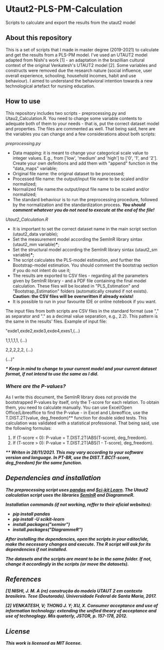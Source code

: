 # Utaut2-PLS-PM-Calculation
Scripts to calculate and export the results from the utaut2 model

<h2>About this repository</h2>

This is a set of scripts that I made in master degree (2019-2021) to calculate and get the results from a PLS-PM model. I've used an UTAUT2 model adapted from Nishi's work [1] - an adaptation in the brazillian cultural context of the original Venkatesh's UTAUT2 model [2]. Some variables and constructs were removed due the research nature (social influence, user overall experience, schooling, household incomes, habit and use behaviour). I aimed to understand the behavioral intention towards a new technological artefact for nursing education.

<h2>How to use</h2>

This repository includes two scripts - preprocessing.py and Utau2_Calculation.R. You need to change some variable contents to adequate both of them to your needs - that is, put the correct dataset model and properties. The files are commented as well. That being said, here are the variables you can change and a few considerations about both scripts:

<i>preprocessing.py</i>
<ul>
  <li>Data mapping: it is meant to change your categorical scale value to integer values. E.g., from ['low', 'medium' and 'high'] to ['0', '1', and '2']. Create your own definitions and add them with "append" function in the "data_maps" variable;</li>
  <li>Original file name: the original dataset to be processed; </li>
  <li>Processed file name: the output/input file name to be scaled and/or normalized; </li>
  <li>Normalized file name:the output/input file name to be scaled and/or normalized; </li>
  <li>The standard behaviour is to run the preprocessing procedure, followed by the normalization and the standardization process. <b><i>You should comment whatever you do not need to execute at the end of the file!</i></b></li>
</ul>

<i>Utaut2_Calculation.R</i>
<ul>
  <li>It is important to set the correct dataset name in the main script section (utaut2_data variable);</li>
  <li>Set the measurement model according the SemInR library sintax (utaut2_mm variable)<b>*</b>;</li>
  <li>Set the structural model according the SemInR library sintax (utaut2_sm variable)<b>*</b>;</li>
  <li>The script calculates the PLS-model estimation, and further the Bootstrap-model estimation. You should comment the bootstrap section if you do not intent do use it;</li>
  <li>The results are exported to CSV files - regarding all the parameters given by SemInR library - and a PDF file containing the final model calculation. These files will be located in "PLS_Estimation" and "Bootstrap_Estimation" folders (automatically created if not exists). <b>Caution: the CSV files will be overwritten if already exists!</b></li>
  <li>It is possible to run in your favourite IDE or online notebook if you want.</li>
</ul>

The input files from both scripts are CSV files in the standard format (use "," as separator and "." as a decimal value separation, e.g., 2.2). This pattern is the same in the results' files. Example of input file:
<p>"exde1,exde2,exde3,exde4,exes1,(...)</p>
<p>1,1,1,1,1, (...)</p>
<p>2,2,2,2,2, (...)</p>
<p>(...)"</p>

<p><b><i>* Keep in mind to change to your current model and your current dataset format, if not intend to use the same as I did.</i></b>
  
<h3><i>Where are the P-values?</i></h3>
As I write this document, the SemInR library does not provide the bootstrapped P-values by itself, only the T-score for each relation. To obtain them, you need to calculate manually. You can use Excel/Open Office/Libreoffice to find the P-value - in Excel and Libreoffice, use the T.DIST.2T(value, deg_freedom)** function for double sided tests. This calculation was validated with a statistical professional. That being said, use the following formulas:
<p>
<ol>
  <li> If (T-score < 0): P-value = T.DIST.2T(ABS(T-score), deg_freedom).</li>
  <li> If (T-score > 0): P-value = T.DIST.2T(ABS(1 - T-score), deg_freedom).
</ol>

<p><b><i>** Writen in 28/11/2021. This may vary according to your software version and language. In PT-BR, use the DIST.T.BC(T-score, deg_freedom) for the same function.

<h2>Dependencies and installation</h2>
The preprocessing script uses <a href="https://pandas.pydata.org/">pandas</a> and <a href="https://scikit-learn.org/">Sci-kit Learn</a>.
The Utaut2 calculation script uses the libraries <a href="https://github.com/sem-in-r/seminr">SemInR</a> and DiagrammeR.

Installation commands (if not working, reffer to their oficial websites):
<ul>
<li><i>pip install pandas</i></li>
<li><i>pip install -U scikit-learn</i></li>
<li><i>install.packages("seminr")</i></li>
<li><i>install.packages("DiagrammeR")</i></li>
</ul>
After installing the dependencies, open the scripts in your editor/ide, make the necessary changes and execute. The R script will ask for its dependencies if not installed.
<p>
The datasets and the scripts are meant to be in the same folder. If not, change it accordingly in the scripts (or move the datasets).

<h2> References </h2>
<p>[1] NISHI, J. M. A (re) construção do modelo UTAUT 2 em contexto brasileiro. Tese (Doutorado). Universidade Federal de Santa Maria, 2017. 
<p>[2] VENKATESH, V; THONG J. Y; XU, X. Consumer acceptance and use of information technology: extending the unified theory of acceptance and use of technoglogy. <i>Mis quaterly</i>, JSTOR, p. 157-178, 2012.

<h2> License </h2>
This work is licensed as MIT license.
